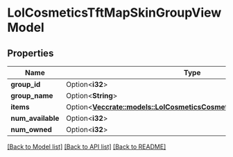 # LolCosmeticsTftMapSkinGroupViewModel

## Properties

Name | Type | Description | Notes
------------ | ------------- | ------------- | -------------
**group_id** | Option<**i32**> |  | [optional]
**group_name** | Option<**String**> |  | [optional]
**items** | Option<[**Vec<crate::models::LolCosmeticsCosmeticsTftMapSkinViewModel>**](LolCosmeticsCosmeticsTFTMapSkinViewModel.md)> |  | [optional]
**num_available** | Option<**i32**> |  | [optional]
**num_owned** | Option<**i32**> |  | [optional]

[[Back to Model list]](../README.md#documentation-for-models) [[Back to API list]](../README.md#documentation-for-api-endpoints) [[Back to README]](../README.md)


